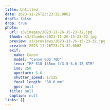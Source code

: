 ```yaml
---
title: Untitled
date: 2023-11-26T23:23:32.000Z
draft: false
drop: true
photo:
  url: s3/images/2023-11-26-15-23-32.jpg
  thumb: s3/thumbs/2023-11-26-15-23-32.jpg
  preview: s3/previews/2023-11-26-15-23-32.jpg
  created: 2023-11-26T23:23:32.000Z
  exif:
    make: Canon
    model: "Canon EOS 70D"
    lens: "EF-S18-135mm f/3.5-5.6 IS STM"
    iso: 250
    aperture: 5.6
    shutter_speed: 1/125
    focal_length: "88.0 mm"
    gps: null
  title: null
  caption: null
links: []
---
```

